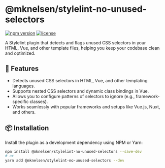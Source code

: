 # @mknelsen/stylelint-no-unused-selectors

[![npm version](https://img.shields.io/npm/v/@mknelsen/stylelint-no-unused-selectors.svg)](https://www.npmjs.com/package/@mknelsen/stylelint-no-unused-selectors)
[![license](https://img.shields.io/npm/l/@mknelsen/stylelint-no-unused-selectors.svg)](LICENSE)

A Stylelint plugin that detects and flags unused CSS selectors in your HTML, Vue, and other template files, helping you keep your codebase clean and optimized.

## 🌟 Features

- Detects unused CSS selectors in HTML, Vue, and other templating languages.
- Supports nested CSS selectors and dynamic class bindings in Vue.
- Allows you to configure patterns of selectors to ignore (e.g., framework-specific classes).
- Works seamlessly with popular frameworks and setups like Vue.js, Nuxt, and others.

## 📦 Installation

Install the plugin as a development dependency using NPM or Yarn:

```bash
npm install @mknelsen/stylelint-no-unused-selectors --save-dev
# or
yarn add @mknelsen/stylelint-no-unused-selectors --dev
```
